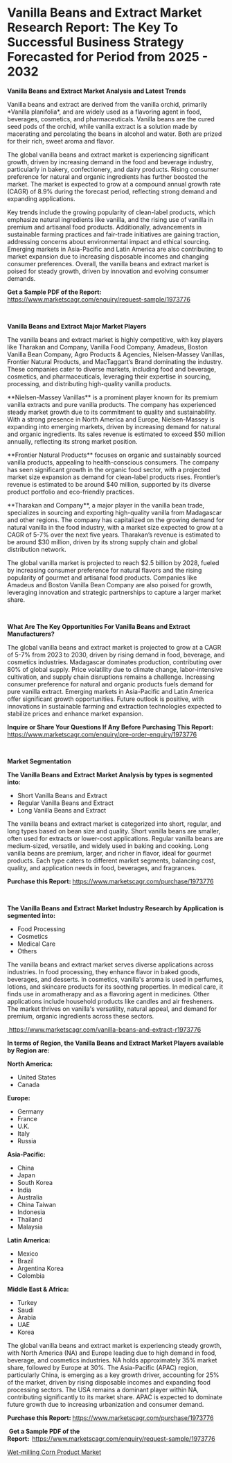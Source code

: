 <p><h1>Vanilla Beans and Extract Market Research Report: The Key To Successful Business Strategy Forecasted for Period from 2025 - 2032</h1></p><p><strong>Vanilla Beans and Extract Market Analysis and Latest Trends</strong></p>
<p><p>Vanilla beans and extract are derived from the vanilla orchid, primarily *Vanilla planifolia*, and are widely used as a flavoring agent in food, beverages, cosmetics, and pharmaceuticals. Vanilla beans are the cured seed pods of the orchid, while vanilla extract is a solution made by macerating and percolating the beans in alcohol and water. Both are prized for their rich, sweet aroma and flavor.</p><p>The global vanilla beans and extract market is experiencing significant growth, driven by increasing demand in the food and beverage industry, particularly in bakery, confectionery, and dairy products. Rising consumer preference for natural and organic ingredients has further boosted the market. The market is expected to grow at a compound annual growth rate (CAGR) of 8.9% during the forecast period, reflecting strong demand and expanding applications.</p><p>Key trends include the growing popularity of clean-label products, which emphasize natural ingredients like vanilla, and the rising use of vanilla in premium and artisanal food products. Additionally, advancements in sustainable farming practices and fair-trade initiatives are gaining traction, addressing concerns about environmental impact and ethical sourcing. Emerging markets in Asia-Pacific and Latin America are also contributing to market expansion due to increasing disposable incomes and changing consumer preferences. Overall, the vanilla beans and extract market is poised for steady growth, driven by innovation and evolving consumer demands.</p></p>
<p><strong>Get a Sample PDF of the Report:&nbsp;</strong> <a href="https://www.marketscagr.com/enquiry/request-sample/1973776?utm_campaign=1848&utm_medium=2&utm_source=Github&utm_content=ia&utm_term=21012025&utm_id=vanilla-beans-and-extract">https://www.marketscagr.com/enquiry/request-sample/1973776</a></p>
<p>&nbsp;</p>
<p><strong>Vanilla Beans and Extract Major Market Players</strong></p>
<p><p>The vanilla beans and extract market is highly competitive, with key players like Tharakan and Company, Vanilla Food Company, Amadeus, Boston Vanilla Bean Company, Agro Products & Agencies, Nielsen-Massey Vanillas, Frontier Natural Products, and MacTaggart’s Brand dominating the industry. These companies cater to diverse markets, including food and beverage, cosmetics, and pharmaceuticals, leveraging their expertise in sourcing, processing, and distributing high-quality vanilla products.</p><p>**Nielsen-Massey Vanillas** is a prominent player known for its premium vanilla extracts and pure vanilla products. The company has experienced steady market growth due to its commitment to quality and sustainability. With a strong presence in North America and Europe, Nielsen-Massey is expanding into emerging markets, driven by increasing demand for natural and organic ingredients. Its sales revenue is estimated to exceed $50 million annually, reflecting its strong market position.</p><p>**Frontier Natural Products** focuses on organic and sustainably sourced vanilla products, appealing to health-conscious consumers. The company has seen significant growth in the organic food sector, with a projected market size expansion as demand for clean-label products rises. Frontier’s revenue is estimated to be around $40 million, supported by its diverse product portfolio and eco-friendly practices.</p><p>**Tharakan and Company**, a major player in the vanilla bean trade, specializes in sourcing and exporting high-quality vanilla from Madagascar and other regions. The company has capitalized on the growing demand for natural vanilla in the food industry, with a market size expected to grow at a CAGR of 5-7% over the next five years. Tharakan’s revenue is estimated to be around $30 million, driven by its strong supply chain and global distribution network.</p><p>The global vanilla market is projected to reach $2.5 billion by 2028, fueled by increasing consumer preference for natural flavors and the rising popularity of gourmet and artisanal food products. Companies like Amadeus and Boston Vanilla Bean Company are also poised for growth, leveraging innovation and strategic partnerships to capture a larger market share.</p></p>
<p>&nbsp;</p>
<p><strong>What Are The Key Opportunities For Vanilla Beans and Extract Manufacturers?</strong></p>
<p><p>The global vanilla beans and extract market is projected to grow at a CAGR of 5-7% from 2023 to 2030, driven by rising demand in food, beverage, and cosmetics industries. Madagascar dominates production, contributing over 80% of global supply. Price volatility due to climate change, labor-intensive cultivation, and supply chain disruptions remains a challenge. Increasing consumer preference for natural and organic products fuels demand for pure vanilla extract. Emerging markets in Asia-Pacific and Latin America offer significant growth opportunities. Future outlook is positive, with innovations in sustainable farming and extraction technologies expected to stabilize prices and enhance market expansion.</p></p>
<p><strong>Inquire or Share Your Questions If Any Before Purchasing This Report:</strong> <a href="https://www.marketscagr.com/enquiry/pre-order-enquiry/1973776?utm_campaign=1848&utm_medium=2&utm_source=Github&utm_content=ia&utm_term=21012025&utm_id=vanilla-beans-and-extract">https://www.marketscagr.com/enquiry/pre-order-enquiry/1973776</a></p>
<p>&nbsp;</p>
<p><strong>Market Segmentation</strong></p>
<p><strong>The Vanilla Beans and Extract Market Analysis by types is segmented into:</strong></p>
<p><ul><li>Short Vanilla Beans and Extract</li><li>Regular Vanilla Beans and Extract</li><li>Long Vanilla Beans and Extract</li></ul></p>
<p><p>The vanilla beans and extract market is categorized into short, regular, and long types based on bean size and quality. Short vanilla beans are smaller, often used for extracts or lower-cost applications. Regular vanilla beans are medium-sized, versatile, and widely used in baking and cooking. Long vanilla beans are premium, larger, and richer in flavor, ideal for gourmet products. Each type caters to different market segments, balancing cost, quality, and application needs in food, beverages, and fragrances.</p></p>
<p><strong>Purchase this Report:&nbsp;</strong><a href="https://www.marketscagr.com/purchase/1973776?utm_campaign=1848&utm_medium=2&utm_source=Github&utm_content=ia&utm_term=21012025&utm_id=vanilla-beans-and-extract">https://www.marketscagr.com/purchase/1973776</a></p>
<p>&nbsp;</p>
<p><strong>The Vanilla Beans and Extract Market Industry Research by Application is segmented into:</strong></p>
<p><ul><li>Food Processing</li><li>Cosmetics</li><li>Medical Care</li><li>Others</li></ul></p>
<p><p>The vanilla beans and extract market serves diverse applications across industries. In food processing, they enhance flavor in baked goods, beverages, and desserts. In cosmetics, vanilla's aroma is used in perfumes, lotions, and skincare products for its soothing properties. In medical care, it finds use in aromatherapy and as a flavoring agent in medicines. Other applications include household products like candles and air fresheners. The market thrives on vanilla's versatility, natural appeal, and demand for premium, organic ingredients across these sectors.</p></p>
<p><a href="https://www.marketscagr.com/vanilla-beans-and-extract-r1973776?utm_campaign=1848&utm_medium=2&utm_source=Github&utm_content=ia&utm_term=21012025&utm_id=vanilla-beans-and-extract">&nbsp;https://www.marketscagr.com/vanilla-beans-and-extract-r1973776</a></p>
<p><strong>In terms of Region, the Vanilla Beans and Extract Market Players available by Region are:</strong></p>
<p>
    <p> <strong> North America: </strong>
        <ul>
            <li>United States</li>
            <li>Canada</li>
        </ul>
        </p> 
    <p> <strong> Europe: </strong>
        <ul>
            <li>Germany</li>
            <li>France</li>
            <li>U.K.</li>
            <li>Italy</li>
            <li>Russia</li>
        </ul>
        </p> 
    <p> <strong> Asia-Pacific: </strong>
        <ul>
            <li>China</li>
            <li>Japan</li>
            <li>South Korea</li>
            <li>India</li>
            <li>Australia</li>
            <li>China Taiwan</li>
            <li>Indonesia</li>
            <li>Thailand</li>
            <li>Malaysia</li>
        </ul>
        </p> 
    <p> <strong> Latin America: </strong>
        <ul>
            <li>Mexico</li>
            <li>Brazil</li>
            <li>Argentina Korea</li>
            <li>Colombia</li>
        </ul>
        </p> 
    <p> <strong> Middle East & Africa: </strong>
        <ul>
            <li>Turkey</li>
            <li>Saudi</li>
            <li>Arabia</li>
            <li>UAE</li>
            <li>Korea</li>
        </ul>
    </p>
    </p>
<p><p>The global vanilla beans and extract market is experiencing steady growth, with North America (NA) and Europe leading due to high demand in food, beverage, and cosmetics industries. NA holds approximately 35% market share, followed by Europe at 30%. The Asia-Pacific (APAC) region, particularly China, is emerging as a key growth driver, accounting for 25% of the market, driven by rising disposable incomes and expanding food processing sectors. The USA remains a dominant player within NA, contributing significantly to its market share. APAC is expected to dominate future growth due to increasing urbanization and consumer demand.</p></p>
<p><strong>Purchase this Report: </strong><a href="https://www.marketscagr.com/purchase/1973776?utm_campaign=1848&utm_medium=2&utm_source=Github&utm_content=ia&utm_term=21012025&utm_id=vanilla-beans-and-extract">https://www.marketscagr.com/purchase/1973776</a></p>
<p>&nbsp;<strong>Get a Sample PDF of the Report:&nbsp;&nbsp;</strong><a href="https://www.marketscagr.com/enquiry/request-sample/1973776?utm_campaign=1848&utm_medium=2&utm_source=Github&utm_content=ia&utm_term=21012025&utm_id=vanilla-beans-and-extract">https://www.marketscagr.com/enquiry/request-sample/1973776</a></p>
<p><strong></strong></p>
<p><p><a href="https://github.com/WillieWoodard/Market-Research-Report-List-7/blob/main/wet-milling-corn-product-market.md?utm_campaign=1848&utm_medium=2&utm_source=Github&utm_content=ia&utm_term=21012025&utm_id=vanilla-beans-and-extract">Wet-milling Corn Product Market</a></p></p>